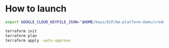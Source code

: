 # How to launch

``` bash
export GOOGLE_CLOUD_KEYFILE_JSON="$HOME/keys/GCP/bm-platform-demo/credentials.json"

terraform init
terraform plan
terraform apply -auto-approve

```
